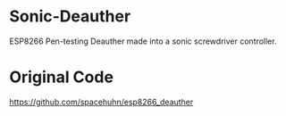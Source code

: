 # Sonic-Deauther
ESP8266 Pen-testing Deauther made into a sonic screwdriver controller.
# Original Code
https://github.com/spacehuhn/esp8266_deauther
